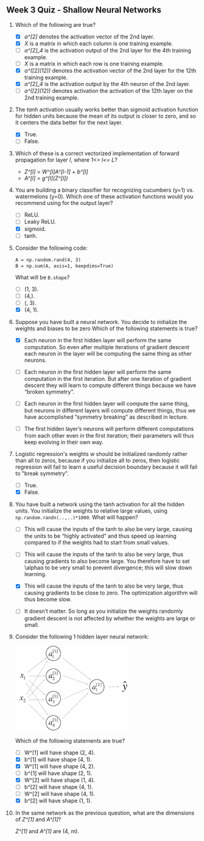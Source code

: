 ## Week 3 Quiz - Shallow Neural Networks

1. Which of the following are true?

    - [x] *a^[2]* denotes the activation vector of the 2nd layer.
    - [x] *X* is a matrix in which each column is one training example.
    - [ ] *a^[2]\_4* is the activation output of the 2nd layer for the 4th training
      example.
    - [ ] *X* is a matrix in which each row is one training example.
    - [x] *a^([2]\(12))* denotes the activation vector of the 2nd layer for the
      12th training example.
    - [x] *a^[2]\_4* is the activation output by the 4th neuron of the 2nd layer.
    - [ ] *a^([2]\(12))* denotes activation the activation of the 12th layer on the
      2nd training example.

2. The *tanh* activation usually works better than sigmoid activation function
for hidden units because the mean of its output is closer to zero, and so it
centers the data better for the next layer.

    - [x] True.
    - [ ] False.

3. Which of these is a correct vectorized implementation of forward propagation
for layer *l*, where *1<= l<= L*?

    - *Z^[l] = W^[l]A^[l-1] + b^[l]*
    - *A^[l] = g^[l]\(Z^[l])*

4. You are building a binary classifier for recognizing cucumbers (y=1) vs.
watermelons (y=0). Which one of these activation functions would you
recommend using for the output layer?

    - [ ] ReLU.
    - [ ] Leaky ReLU.
    - [x] sigmoid.
    - [ ] tanh.

5. Consider the following code:

    ```python3
    A = np.random.rand(4, 3)
    B = np.sum(A, axis=1, keepdims=True)
    ```

    What will be `B.shape`?

    - [ ] (1, 3).
    - [ ] (4,).
    - [ ] (, 3).
    - [x] (4, 1).

6. Suppose you have built a neural network. You decide to initialize the weights
and biases to be zero Which of the following statements is true?

    - [x] Each neuron in the first hidden layer will perform the same
      computation. So even after multiple iterations of gradient descent each
      neuron in the layer will be computing the same thing as other neurons.

    - [ ] Each neuron in the first hidden layer will perform the same computation
      in the first iteration. But after one iteration of gradient descent they
      will learn to compute different things because we have “broken symmetry”.

    - [ ] Each neuron in the first hidden layer will compute the same thing, but
      neurons in different layers will compute different things, thus we have
      accomplished “symmetry breaking” as described in lecture.

    - [ ] The first hidden layer’s neurons will perform different computations
      from each other even in the first iteration; their parameters will thus
      keep evolving in their own way.

7. Logistic regression's weights *w* should be initialized randomly rather than
all to zeros, because if you initialize all to zeros, then logistic
regression will fail to learn a useful decision boundary because it will fail
to "break symmetry".

    - [ ] True.
    - [x] False.

8. You have built a network using the tanh activation for all the hidden units.
You initialize the weights to relative large values, using
`np.random.randn(..,..)*1000`. What will happen?

    - [ ] This will cause the inputs of the tanh to also be very large, causing
      the units to be “highly activated” and thus speed up learning compared to
      if the weights had to start from small values.

    - [ ] This will cause the inputs of the tanh to also be very large, thus
      causing gradients to also become large. You therefore have to set \alphaα
      to be very small to prevent divergence; this will slow down learning.

    - [x] This will cause the inputs of the tanh to also be very large, thus
      causing gradients to be close to zero. The optimization algorithm will
      thus become slow.

    - [ ] It doesn’t matter. So long as you initialize the weights randomly
      gradient descent is not affected by whether the weights are large or
      small.

9. Consider the following 1 hidden layer neural network:

    ![nn](images/net.png)

    Which of the following statements are true?

    - [ ] W^[1] will have shape (2, 4).
    - [x] b^[1] will have shape (4, 1).
    - [x] W^[1] will have shape (4, 2).
    - [ ] b^{1] will have shape (2, 1).
    - [x] W^[2] will have shape (1, 4).
    - [ ] b^[2] will have shape (4, 1).
    - [ ] W^[2] will have shape (4, 1).
    - [x] b^[2] will have shape (1, 1).

10. In the same network as the previous question, what are the dimensions of
*Z^[1]* and *A^[1]*?

    *Z^[1]* and *A^[1]* are (4, m).
